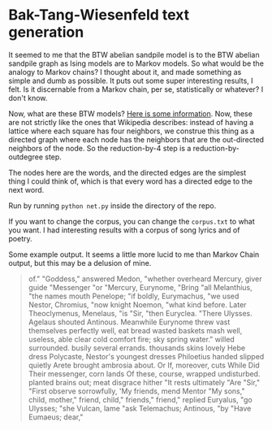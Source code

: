 Bak-Tang-Wiesenfeld text generation
===

It seemed to me that the BTW abelian sandpile model is to the BTW abelian sandpile graph as Ising models are to Markov models. So what would be the analogy to Markov chains? I thought about it, and made something as simple and dumb as possible. It puts out some super interesting results, I felt. Is it discernable from a Markov chain, per se, statistically or whatever? I don't know.

Now, what are these BTW models? [Here is some information](http://en.wikipedia.org/wiki/Abelian_sandpile_model). Now, these are not strictly like the ones that Wikipedia describes: instead of having a lattice where each square has four neighbors, we construe this thing as a directed graph where each node has the neighbors that are the out-directed neighbors of the node. So the reduction-by-4 step is a reduction-by-outdegree step.

The nodes here are the words, and the directed edges are the simplest thing I could think of, which is that every word has a directed edge to the next word.

Run by running `python net.py` inside the directory of the repo.

If you want to change the corpus, you can change the `corpus.txt` to what you want. I had interesting results with a corpus of song lyrics and of poetry.

Some example output. It seems a little more lucid to me than Markov Chain output, but this may be a delusion of mine.

>of." "Goddess," answered Medon, "whether overheard Mercury, giver guide "Messenger "or "Mercury, Eurynome, "Bring "all Melanthius, "the names mouth Penelope; "if boldly, Eurymachus, "we used Nestor, Chromius, "now knight Noemon, "what kind before. Later Theoclymenus, Menelaus, "is "Sir, "then Euryclea. "There Ulysses. Agelaus shouted Antinous. Meanwhile Eurynome threw vast themselves perfectly well, eat bread wasted baskets mash well, useless, able clear cold comfort fire; sky spring water." willed surrounded. busily several errands. thousands skins lovely Hebe dress Polycaste, Nestor's youngest dresses Philoetius handed slipped quietly Arete brought ambrosia about. Or If, moreover, cuts While Did Their messenger, corn lands Of these, course, wrapped undisturbed. planted brains out; meat disgrace hither "It rests ultimately "Are "Sir," "First observe sorrowfully, 'My friends, mend Mentor "My sons," child, mother," friend, child," friends," friend," replied Euryalus, "go Ulysses; "she Vulcan, lame "ask Telemachus; Antinous, "by "Have Eumaeus; dear,"  
